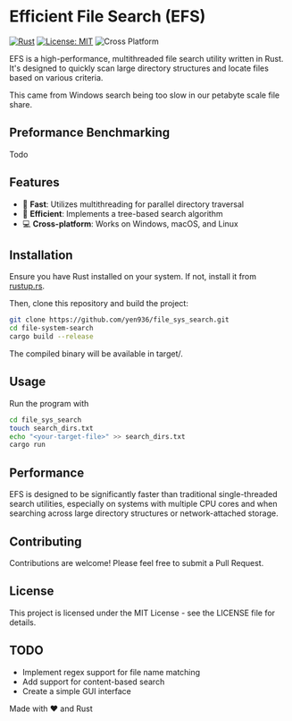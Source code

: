# Efficient File Search (EFS)

[![Rust](https://img.shields.io/badge/rust-1.70%2B-blue.svg)](https://www.rust-lang.org/)
[![License: MIT](https://img.shields.io/badge/License-MIT-yellow.svg)](https://opensource.org/licenses/MIT)
![Cross Platform](https://img.shields.io/badge/cross-platform-orange)




EFS is a high-performance, multithreaded file search utility written in Rust. It's designed to quickly scan large directory structures and locate files based on various criteria.

This came from Windows search being too slow in our petabyte scale file share. 

## Preformance Benchmarking 

Todo

## Features

- 🚀 **Fast**: Utilizes multithreading for parallel directory traversal
- 🌳 **Efficient**: Implements a tree-based search algorithm
- 💻 **Cross-platform**: Works on Windows, macOS, and Linux

## Installation

Ensure you have Rust installed on your system. If not, install it from [rustup.rs](https://rustup.rs/).

Then, clone this repository and build the project:

```bash
git clone https://github.com/yen936/file_sys_search.git
cd file-system-search
cargo build --release
```

The compiled binary will be available in target/.

## Usage
Run the program with
```bash
cd file_sys_search
touch search_dirs.txt
echo "<your-target-file>" >> search_dirs.txt
cargo run

```

## Performance

EFS is designed to be significantly faster than traditional single-threaded search utilities, especially on systems with multiple CPU cores and when searching across large directory structures or network-attached storage.

## Contributing
Contributions are welcome! Please feel free to submit a Pull Request.

## License
This project is licensed under the MIT License - see the LICENSE file for details.


## TODO
 - Implement regex support for file name matching
 - Add support for content-based search
 - Create a simple GUI interface


Made with ❤️ and Rust
